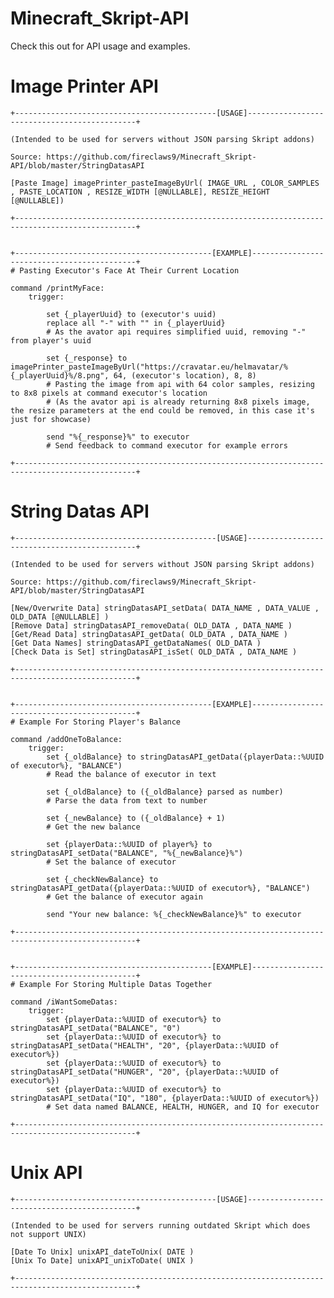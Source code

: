# Minecraft_Skript-API
Check this out for API usage and examples.

# Image Printer API
	+---------------------------------------------[USAGE]---------------------------------------------+

	(Intended to be used for servers without JSON parsing Skript addons)

	Source: https://github.com/fireclaws9/Minecraft_Skript-API/blob/master/StringDatasAPI
	
	[Paste Image] imagePrinter_pasteImageByUrl( IMAGE_URL , COLOR_SAMPLES , PASTE_LOCATION , RESIZE_WIDTH [@NULLABLE], RESIZE_HEIGHT [@NULLABLE])
	
	+-------------------------------------------------------------------------------------------------+


	+--------------------------------------------[EXAMPLE]--------------------------------------------+
	# Pasting Executor's Face At Their Current Location
	
	command /printMyFace:
		trigger:
			
			set {_playerUuid} to (executor's uuid)
			replace all "-" with "" in {_playerUuid}
			# As the avator api requires simplified uuid, removing "-" from player's uuid
			
			set {_response} to imagePrinter_pasteImageByUrl("https://cravatar.eu/helmavatar/%{_playerUuid}%/8.png", 64, (executor's location), 8, 8)
			# Pasting the image from api with 64 color samples, resizing to 8x8 pixels at command executor's location
			# (As the avator api is already returning 8x8 pixels image, the resize parameters at the end could be removed, in this case it's just for showcase)
			
			send "%{_response}%" to executor
			# Send feedback to command executor for example errors

	+-------------------------------------------------------------------------------------------------+
# String Datas API
	+---------------------------------------------[USAGE]---------------------------------------------+

	(Intended to be used for servers without JSON parsing Skript addons)

	Source: https://github.com/fireclaws9/Minecraft_Skript-API/blob/master/StringDatasAPI
	
	[New/Overwrite Data] stringDatasAPI_setData( DATA_NAME , DATA_VALUE , OLD_DATA [@NULLABLE] )
	[Remove Data] stringDatasAPI_removeData( OLD_DATA , DATA_NAME )
	[Get/Read Data] stringDatasAPI_getData( OLD_DATA , DATA_NAME )
	[Get Data Names] stringDatasAPI_getDataNames( OLD_DATA )
	[Check Data is Set] stringDatasAPI_isSet( OLD_DATA , DATA_NAME )
	
	+-------------------------------------------------------------------------------------------------+
	
	
	+--------------------------------------------[EXAMPLE]--------------------------------------------+
	# Example For Storing Player's Balance
	
	command /addOneToBalance:
		trigger:
			set {_oldBalance} to stringDatasAPI_getData({playerData::%UUID of executor%}, "BALANCE")
			# Read the balance of executor in text

			set {_oldBalance} to ({_oldBalance} parsed as number)
			# Parse the data from text to number

			set {_newBalance} to ({_oldBalance} + 1)
			# Get the new balance

			set {playerData::%UUID of player%} to stringDatasAPI_setData("BALANCE", "%{_newBalance}%")
			# Set the balance of executor

			set {_checkNewBalance} to stringDatasAPI_getData({playerData::%UUID of executor%}, "BALANCE")
			# Get the balance of executor again

			send "Your new balance: %{_checkNewBalance}%" to executor

	+-------------------------------------------------------------------------------------------------+


	+--------------------------------------------[EXAMPLE]--------------------------------------------+
	# Example For Storing Multiple Datas Together
	
	command /iWantSomeDatas:
		trigger:
			set {playerData::%UUID of executor%} to stringDatasAPI_setData("BALANCE", "0")
			set {playerData::%UUID of executor%} to stringDatasAPI_setData("HEALTH", "20", {playerData::%UUID of executor%})
			set {playerData::%UUID of executor%} to stringDatasAPI_setData("HUNGER", "20", {playerData::%UUID of executor%})
			set {playerData::%UUID of executor%} to stringDatasAPI_setData("IQ", "180", {playerData::%UUID of executor%})
			# Set data named BALANCE, HEALTH, HUNGER, and IQ for executor

	+-------------------------------------------------------------------------------------------------+
# Unix API
	+---------------------------------------------[USAGE]---------------------------------------------+

	(Intended to be used for servers running outdated Skript which does not support UNIX)

	[Date To Unix] unixAPI_dateToUnix( DATE )
	[Unix To Date] unixAPI_unixToDate( UNIX )
	
	+-------------------------------------------------------------------------------------------------+
